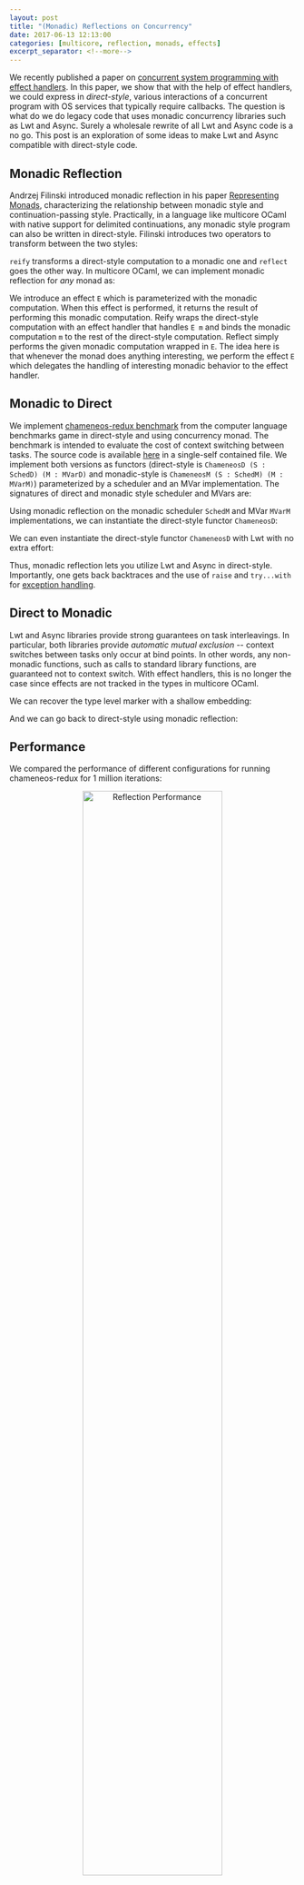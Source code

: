 ```yaml
---
layout: post
title: "(Monadic) Reflections on Concurrency"
date: 2017-06-13 12:13:00
categories: [multicore, reflection, monads, effects]
excerpt_separator: <!--more-->
---
```


We recently published a paper on [concurrent system programming with effect
handlers](kcsrk.info/papers/system_effects_may_17.pdf). In this paper, we show
that with the help of effect handlers, we could express in _direct-style_,
various interactions of a concurrent program with OS services that typically
require callbacks. The question is what do we do legacy code that uses monadic
concurrency libraries such as Lwt and Async. Surely a wholesale rewrite of all
Lwt and Async code is a no go. This post is an exploration of some ideas to make
Lwt and Async compatible with direct-style code.

<!--more-->

## Monadic Reflection

Andrzej Filinski introduced monadic reflection in his paper [Representing
Monads](http://citeseerx.ist.psu.edu/viewdoc/download?doi=10.1.1.43.8213&rep=rep1&type=pdf),
characterizing the relationship between monadic style and continuation-passing
style. Practically, in a language like multicore OCaml with native support for
delimited continuations, any monadic style program can also be written in
direct-style. Filinski introduces two operators to transform between the two
styles:

<script src="http://gist-it.appspot.com/https://github.com/kayceesrk/reify_reflect_concurrency/blob/914c24ccfb4e438f17ac779404bf0418d421b450/rr_conc.ml?slice=420:426"></script>

`reify` transforms a direct-style computation to a monadic one and `reflect`
goes the other way. In multicore OCaml, we can implement monadic reflection for
*any* monad as:

<script src="http://gist-it.appspot.com/https://github.com/kayceesrk/reify_reflect_concurrency/blob/914c24ccfb4e438f17ac779404bf0418d421b450/rr_conc.ml?slice=427:440"></script>

We introduce an effect `E` which is parameterized with the monadic computation.
When this effect is performed, it returns the result of performing this monadic
computation. Reify wraps the direct-style computation with an effect handler
that handles `E m` and binds the monadic computation `m` to the rest of the
direct-style computation. Reflect simply performs the given monadic computation
wrapped in `E`. The idea here is that whenever the monad does anything
interesting, we perform the effect `E` which delegates the handling of
interesting monadic behavior to the effect handler.

## Monadic to Direct 

We implement [chameneos-redux benchmark](https://benchmarksgame.alioth.debian.org/u64q/chameneosredux-description.html#chameneosredux)
from the computer language benchmarks game in direct-style and using concurrency
monad. The benchmark is intended to evaluate the cost of context switching
between tasks. The source code is available
[here](https://github.com/kayceesrk/reify_reflect_concurrency/blob/master/rr_conc.ml)
in a single-self contained file. We implement both versions as functors
(direct-style is `ChameneosD (S : SchedD) (M : MVarD)` and monadic-style is
`ChameneosM (S : SchedM) (M : MVarM)`) parameterized by a scheduler and an MVar
implementation. The signatures of direct and monadic style scheduler and MVars
are:

<script src="http://gist-it.appspot.com/https://github.com/kayceesrk/reify_reflect_concurrency/blob/914c24ccfb4e438f17ac779404bf0418d421b450/rr_conc.ml?slice=2:42"></script>

Using monadic reflection on the monadic scheduler `SchedM` and MVar `MVarM`
implementations, we can instantiate the direct-style functor `ChameneosD`:

<script src="http://gist-it.appspot.com/https://github.com/kayceesrk/reify_reflect_concurrency/blob/914c24ccfb4e438f17ac779404bf0418d421b450/rr_conc.ml?slice=446:461"></script>

We can even instantiate the direct-style functor `ChameneosD` with Lwt with no
extra effort:

<script src="http://gist-it.appspot.com/https://github.com/kayceesrk/reify_reflect_concurrency/blob/914c24ccfb4e438f17ac779404bf0418d421b450/rr_conc.ml?slice=464:483"></script>

Thus, monadic reflection lets you utilize Lwt and Async in direct-style.
Importantly, one gets back backtraces and the use of `raise` and `try...with`
for [exception handling](https://ocsigen.org/lwt/dev/api/Lwt#2_Exceptionshandling). 

## Direct to Monadic

Lwt and Async libraries provide strong guarantees on task interleavings. In
particular, both libraries provide *automatic mutual exclusion* -- context
switches between tasks only occur at bind points. In other words, any
non-monadic functions, such as calls to standard library functions, are
guaranteed not to context switch. With effect handlers, this is no longer the
case since effects are not tracked in the types in multicore OCaml.

We can recover the type level marker with a shallow embedding:

<script src="http://gist-it.appspot.com/https://github.com/kayceesrk/reify_reflect_concurrency/blob/914c24ccfb4e438f17ac779404bf0418d421b450/rr_conc.ml?slice=553:573"></script>

And we can go back to direct-style using monadic reflection:

<script src="http://gist-it.appspot.com/https://github.com/kayceesrk/reify_reflect_concurrency/blob/914c24ccfb4e438f17ac779404bf0418d421b450/rr_conc.ml?slice=577:592"></script>

## Performance

We compared the performance of different configurations for running
chameneos-redux for 1 million iterations:

<p align="center"> <img src="{{ base.url }}/assets/reflection_perf.png" alt="Reflection Performance" width="70%"/> </p>

The results show that monadic reflection has around 9% overhead on average over
the baseline monadic implementations. This is a small price to pay for the
advantage for programming in direct-style.

## Conclusion

We have been prototyping a multicore-capable I/O library for OCaml called
[Aeio](https://github.com/kayceesrk/ocaml-aeio), with compatibility layer for
Lwt and Async built on top of this library. Monadic reflection and other
techniques can help resolve the schism between monadic libraries and
direct-style code.
